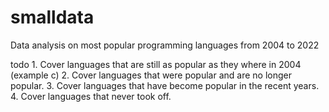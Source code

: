 # smalldata
Data analysis on most popular programming languages from 2004 to 2022

todo
    1. Cover languages that are still as popular as they where in 2004 (example c)
    2. Cover languages that were popular and are no longer popular.
    3. Cover languages that have become popular in the recent years.
    4. Cover languages that never took off.

